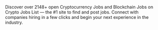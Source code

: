 Discover over 2148+ open Cryptocurrency Jobs and Blockchain Jobs on Crypto Jobs List — the #1 site to find and post jobs. Connect with companies hiring in a few clicks and begin your next experience in the industry.
